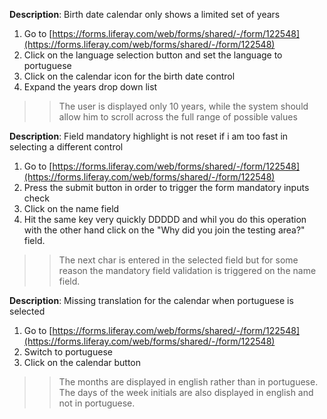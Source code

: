 **Description**: Birth date calendar only shows a limited set of years

1. Go to [https://forms.liferay.com/web/forms/shared/-/form/122548](https://forms.liferay.com/web/forms/shared/-/form/122548)
2. Click on the language selection button and set the language to portuguese
3. Click on the calendar icon for the birth date control
4. Expand the years drop down list

>> The user is displayed only 10 years, while the system should allow him to scroll across the full range of possible values

**Description**: Field mandatory highlight is not reset if i am too fast in selecting a different control

1. Go to [https://forms.liferay.com/web/forms/shared/-/form/122548](https://forms.liferay.com/web/forms/shared/-/form/122548)
2. Press the submit button in order to trigger the form mandatory inputs check
3. Click on the name field
4. Hit the same key very quickly DDDDD and whil you do this operation with the other hand click on the "Why did you join the testing area?" field.


>> The next char is entered in the selected field but for some reason the mandatory field validation is triggered on the name field.

**Description**: Missing translation for the calendar when portuguese is selected

1. Go to [https://forms.liferay.com/web/forms/shared/-/form/122548](https://forms.liferay.com/web/forms/shared/-/form/122548)
2. Switch to portuguese
3. Click on the calendar button

>> The months are displayed in english rather than in portuguese.
>> The days of the week initials are also displayed in english and not in portuguese.


